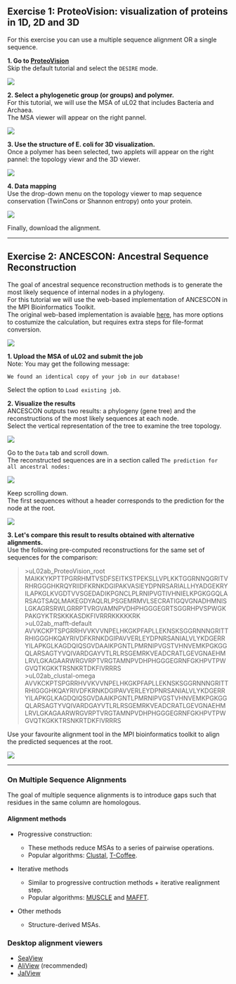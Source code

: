 
## Exercise 1: ProteoVision: visualization of proteins in 1D, 2D and 3D 
For this exercise you can use a multiple sequence alignment OR a single sequence.

**1. Go to [ProteoVision](https://proteovision.chemistry.gatech.edu/)** \
Skip the default tutorial and select the `DESIRE` mode.

![](https://github.com/Claualvarez/Sequence_analysis_intro/blob/master/figures/skip_tutorial.png)

**2. Select a phylogenetic group (or groups) and polymer.** \
For this tutorial, we will use the MSA of uL02 that includes Bacteria and Archaea. \
The MSA viewer will appear on the right pannel.

![](https://github.com/Claualvarez/Sequence_analysis_intro/blob/master/figures/TwinCons_params.png)

**3. Use the structure of E. coli for 3D visualization.** \
Once a polymer has been selected, two applets will appear on the right pannel: the topology viewr and the 3D viewer.

![](https://github.com/Claualvarez/Sequence_analysis_intro/blob/master/figures/uL02_2D_3D.png)

**4. Data mapping** \
Use the drop-down menu on the topology viewer to map sequence conservation (TwinCons or Shannon entropy) onto your protein.

![](https://github.com/Claualvarez/Sequence_analysis_intro/blob/master/figures/ProteoVision_TwinCons.png)

Finally, download the alignment.
  
____
## Exercise 2: ANCESCON: Ancestral Sequence Reconstruction

The goal of ancestral sequence reconstruction methods is to generate the most likely sequence of internal nodes in a phylogeny. \
For this tutorial we will use the web-based implementation of ANCESCON in the MPI Bioinformatics Toolkit. \
The original web-based implementation is avaiable [here](http://prodata.swmed.edu/ancescon/ancescon.php), has more options to costumize the calculation, but requires extra steps for file-format conversion.

![](https://github.com/Claualvarez/Sequence_analysis_intro/blob/master/figures/MPI_loadANCESCON.png)

**1. Upload the MSA of uL02 and submit the job** \
Note: You may get the following message:

`We found an identical copy of your job in our database!`

Select the option to `Load existing job`.

**2. Visualize the results** \
ANCESCON outputs two results: a phylogeny (gene tree) and the reconstructions of the most likely sequences at each node. \
Select the vertical representation of the tree to examine the tree topology. 

![](https://github.com/Claualvarez/Sequence_analysis_intro/blob/master/figures/ANCESCON_Tree.png)

Go to the `Data` tab and scroll down. \
The reconstructed sequences are in a section called `The prediction for all ancestral nodes:`

![](https://github.com/Claualvarez/Sequence_analysis_intro/blob/master/figures/ANCESCON_results.png)

Keep scrolling down. \
The first sequences without a header corresponds to the prediction for the node at the root.

![](https://github.com/Claualvarez/Sequence_analysis_intro/blob/master/figures/ANCESCON_rootseq.png)

**3. Let's compare this result to results obtained with alternative alignments.** \
Use the following pre-computed reconstructions for the same set of sequences for the comparison:  

>
>\>uL02ab_ProteoVision_root \
MAIKKYKPTTPGRRHMTVSDFSEITKSTPEKSLLVPLKKTGGRNNQGRITVRHRGGGHKRQYRIIDFKRNKDGIPAKVASIEYDPNRSARIALLHYADGEKRYILAPKGLKVGDTVVSGEDADIKPGNCLPLRNIPVGTIVHNIELKPGKGGQLARSAGTSAQLMAKEGDYAQLRLPSGEMRMVLSECRATIGQVGNADHMNISLGKAGRSRWLGRRPTVRGVAMNPVDHPHGGGEGRTSGGRHPVSPWGKPAKGYKTRSKKKASDKFIVRRRKKKKKRK \
>\>uL02ab_mafft-default \
>AVVKCKPTSPGRRHVVKVVNPELHKGKPFAPLLEKNSKSGGRNNNGRITTRHIGGGHKQAYRIVDFKRNKDGIPAVVERLEYDPNRSANIALVLYKDGERRYILAPKGLKAGDQIQSGVDAAIKPGNTLPMRNIPVGSTVHNVEMKPGKGGQLARSAGTYVQIVARDGAYVTLRLRSGEMRKVEADCRATLGEVGNAEHMLRVLGKAGAARWRGVRPTVRGTAMNPVDHPHGGGEGRNFGKHPVTPWGVQTKGKKTRSNKRTDKFIVRRRS \
>\>uL02ab_clustal-omega
>AVVKCKPTSPGRRHVVKVVNPELHKGKPFAPLLEKNSKSGGRNNNGRITTRHIGGGHKQAYRIVDFKRNKDGIPAVVERLEYDPNRSANIALVLYKDGERRYILAPKGLKAGDQIQSGVDAAIKPGNTLPMRNIPVGSTVHNVEMKPGKGGQLARSAGTYVQIVARDGAYVTLRLRSGEMRKVEADCRATLGEVGNAEHMLRVLGKAGAARWRGVRPTVRGTAMNPVDHPHGGGEGRNFGKHPVTPWGVQTKGKKTRSNKRTDKFIVRRRS
>

Use your favourite alignment tool in the MPI bioinformatics toolkit to align the predicted sequences at the root.

![](https://github.com/Claualvarez/Sequence_analysis_intro/blob/master/figures/Alignment_tools.png)
____

### On Multiple Sequence Alignments

The goal of multiple sequence alignments is to introduce gaps such that residues in 
the same column are homologous.

#### Alignment methods
- Progressive construction:
  - These methods reduce MSAs to a series of pairwise operations.
  - Popular algorithms: [Clustal](https://www.ebi.ac.uk/Tools/msa/clustalo/), [T-Coffee](https://www.ebi.ac.uk/Tools/msa/tcoffee/).

- Iterative methods
  - Similar to progressive contruction methods + iterative realignment step.
  - Popular algorithms: [MUSCLE](https://www.ebi.ac.uk/Tools/msa/muscle/) and [MAFFT](https://www.ebi.ac.uk/Tools/msa/mafft/).

- Other methods
  - Structure-derived MSAs.

### Desktop alignment viewers 
- [SeaView](http://doua.prabi.fr/software/seaview)
- [AliView](https://ormbunkar.se/aliview/#DOWNLOAD) (recommended)
- [JalView](http://www.jalview.org/getdown/release/)


